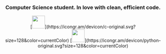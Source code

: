 <br clear="both">

<h3 align="center">Computer Science student. In love with clean, efficient code.</h3>


<div align="center">
  [<img src="https://cdn.jsdelivr.net/gh/devicons/devicon@latest/icons/c/c-line.svg" height="40" />](https://icongr.am/devicon/c-original.svg?size=128&color=currentColor)
  [<img src="https://cdn.jsdelivr.net/gh/devicons/devicon@latest/icons/python/python-original.svg" height="40" />](https://icongr.am/devicon/python-original.svg?size=128&color=currentColor)
</div>
